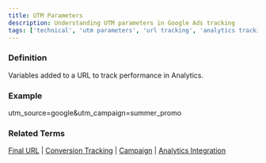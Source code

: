 ```yaml
---
title: UTM Parameters
description: Understanding UTM parameters in Google Ads tracking
tags: ['technical', 'utm parameters', 'url tracking', 'analytics tracking', 'campaign tracking', 'google ads']
---
```


### Definition
Variables added to a URL to track performance in Analytics.

### Example
utm_source=google&utm_campaign=summer_promo

### Related Terms
[Final URL](/technical/final-url) | [Conversion Tracking](/optimization/conversion-tracking) | [Campaign](/structure/campaign) | [Analytics Integration](/optimization/conversion-tracking)
